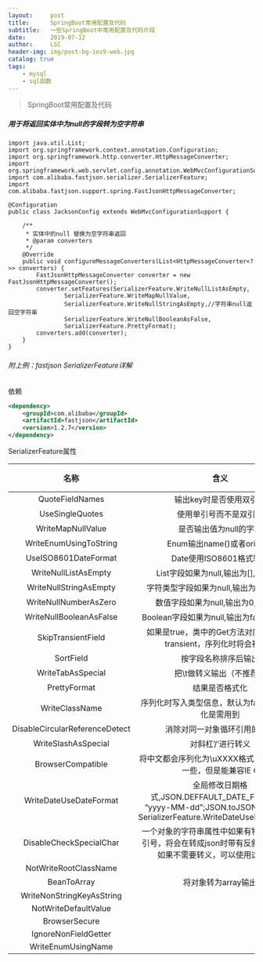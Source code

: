 ```yaml
---
layout:     post
title:      SpringBoot常用配置及代码
subtitle:   一些SpringBoot中常用配置及代码片段
date:       2019-07-12
author:     LSC
header-img: img/post-bg-ios9-web.jpg
catalog: true
tags:
    - mysql
    - sql函数
---
```


>SpringBoot常用配置及代码

#####  用于将返回实体中为null的字段转为空字符串

```
import java.util.List;
import org.springframework.context.annotation.Configuration;
import org.springframework.http.converter.HttpMessageConverter;
import org.springframework.web.servlet.config.annotation.WebMvcConfigurationSupport;
import com.alibaba.fastjson.serializer.SerializerFeature;
import com.alibaba.fastjson.support.spring.FastJsonHttpMessageConverter;

@Configuration
public class JacksonConfig extends WebMvcConfigurationSupport {

    /**
     * 实体中的null 替换为空字符串返回
     * @param converters
     */
    @Override
    public void configureMessageConverters(List<HttpMessageConverter<?>> converters) {
        FastJsonHttpMessageConverter converter = new FastJsonHttpMessageConverter();
        converter.setFeatures(SerializerFeature.WriteNullListAsEmpty,
                SerializerFeature.WriteMapNullValue,
                SerializerFeature.WriteNullStringAsEmpty,//字符串null返回空字符串
                SerializerFeature.WriteNullBooleanAsFalse,
                SerializerFeature.PrettyFormat);
        converters.add(converter);
    }
}
```

###### 附上例：fastjson SerializerFeature详解

依赖

```xml
<dependency>
    <groupId>com.alibaba</groupId>
    <artifactId>fastjson</artifactId>
    <version>1.2.7</version>
</dependency>
```

SerializerFeature属性

|              名称              |                             含义                             | 默认值 |
| :----------------------------: | :----------------------------------------------------------: | :----: |
|        QuoteFieldNames         |                   输出key时是否使用双引号                    |  true  |
|        UseSingleQuotes         |                    使用单引号而不是双引号                    | false  |
|       WriteMapNullValue        |                    是否输出值为null的字段                    | false  |
|     WriteEnumUsingToString     |                  Enum输出name()或者original                  | false  |
|      UseISO8601DateFormat      |                   Date使用ISO8601格式输出                    | false  |
|      WriteNullListAsEmpty      |             List字段如果为null,输出为[],而非null             |        |
|     WriteNullStringAsEmpty     |           字符类型字段如果为null,输出为”“,而非null           |        |
|     WriteNullNumberAsZero      |             数值字段如果为null,输出为0,而非null              |        |
|    WriteNullBooleanAsFalse     |          Boolean字段如果为null,输出为false,而非null          |        |
|       SkipTransientField       | 如果是true，类中的Get方法对应的Field是transient，序列化时将会被忽略 |  true  |
|           SortField            |                     按字段名称排序后输出                     | false  |
|       WriteTabAsSpecial        |                   把\t做转义输出（不推荐）                   | false  |
|          PrettyFormat          |                        结果是否格式化                        | false  |
|         WriteClassName         |     序列化时写入类型信息，默认为false。反序列化是需用到      |        |
| DisableCircularReferenceDetect |                 消除对同一对象循环引用的问题                 | false  |
|      WriteSlashAsSpecial       |                      对斜杠’/’进行转义                       |        |
|       BrowserCompatible        | 将中文都会序列化为\uXXXX格式，字节数会多一些，但是能兼容IE 6 | false  |
|     WriteDateUseDateFormat     | 全局修改日期格式,JSON.DEFFAULT_DATE_FORMAT = “yyyy-MM-dd”;JSON.toJSONString(obj, SerializerFeature.WriteDateUseDateFormat); | false  |
|    DisableCheckSpecialChar     | 一个对象的字符串属性中如果有特殊字符如双引号，将会在转成json时带有反斜杠转移符。如果不需要转义，可以使用这个属性 | false  |
|     NotWriteRootClassName      |                                                              |        |
|          BeanToArray           |                     将对象转为array输出                      |        |
|   WriteNonStringKeyAsString    |                                                              |        |
|      NotWriteDefaultValue      |                                                              |        |
|         BrowserSecure          |                                                              |        |
|      IgnoreNonFieldGetter      |                                                              |        |
|       WriteEnumUsingName       |                                                              |        |

